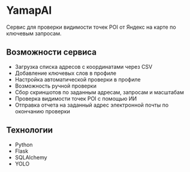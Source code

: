 # YamapAI

Сервис для проверки видимости точек POI от Яндекс на карте по ключевым запросам.


## Возможности сервиса

- Загрузка списка адресов с координатами через CSV
- Добавление ключевых слов в профиле
- Настройка автоматической проверки в профиле
- Возможность ручной проверки
- Сбор скриншотов по заданным адресам, запросам и масштабам
- Проверка видимости точек POI с помощью ИИ
- Отправка отчета на заданный адрес электронной почты по окончанию проверки

## Технологии

- Python
- Flask
- SQLAlchemy
- YOLO
